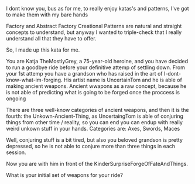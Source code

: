 I dont know you, bus as for me, to really enjoy katas's and patterns, I've got to make them with my bare hands

Factory and Abstract Factory Creational Patterns are natural and straight concepts to understand, but anyway I wanted to triple-check that I really understand all that they have to offer.

So, I made up this kata for me.

You are Katja TheMostlyGrey, a 75-year-old heroine, and you have decided to run a goodbye ride before your definitive attemp of settling down.
From your 1st attemp you have a grandson who has raised in the art of I-dont-know-what-im-forging. His artist name is UncertainTom and he is able of making ancient weapons. Ancient wwapons as a raw concept, because he is not able of predicting what is going to be forged once the proccess is ongoing

There are three well-know categories of ancient weapons, and then it is the fourth: the Unkown-Ancient-Thing, as UncertaingTom is able of conjuring things from other time / reality, so you can end you can endup with really weird unkown stuff in your hands.
Categories are:  Axes, Swords, Maces


Well, conjuring stuff is a bit tired, but also you beloved grandson is pretty depressed, so he is not able to conjure more than three things in each session.

Now you are with him in front of the KinderSurpriseForgeOfFateAndThings.

What is your initial set of weapons for your ride?



